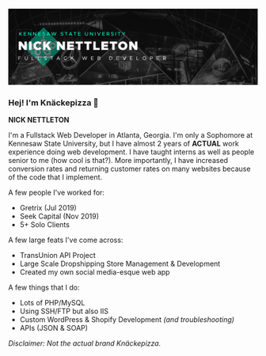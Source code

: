 <!-- **knackepizza/knackepizza** is a ✨ _special_ ✨ repository because its `README.md` (this file) appears on your GitHub profile -->
![Knäckepizza](https://github.com/knackepizza/knackepizza/blob/master/images/cover-new.png "Knäckepizza")
### Hej! I'm Knäckepizza 👋
**NICK NETTLETON**

I'm a Fullstack Web Developer in Atlanta, Georgia. I'm only a Sophomore at Kennesaw State University, but I have almost 2 years of **ACTUAL** work experience doing web development. I have taught interns as well as people senior to me (how cool is that?). More importantly, I have increased conversion rates and returning customer rates on many websites because of the code that I implement. 

A few people I've worked for:
- Gretrix (Jul 2019)
- Seek Capital (Nov 2019)
- 5+ Solo Clients


A few large feats I've come across:
- TransUnion API Project
- Large Scale Dropshipping Store Management & Development
- Created my own social media-esque web app

A few things that I do:
- Lots of PHP/MySQL
- Using SSH/FTP but also IIS
- Custom WordPress & Shopify Development *(and troubleshooting)*
- APIs (JSON & SOAP)

*Disclaimer: Not the actual brand Knäckepizza.*
